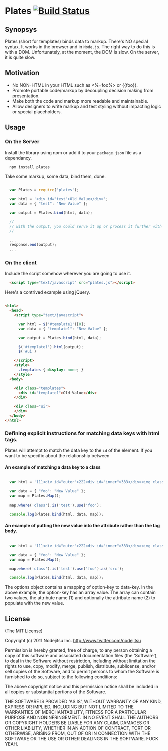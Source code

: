 # Plates [![Build Status](https://secure.travis-ci.org/flatiron/plates.png)](http://travis-ci.org/flatiron/plates)

## Synopsys

Plates (short for templates) binds data to markup. There's NO special syntax. It works in the browser and in `Node.js`. The right way to do this is with a DOM. Unfortunately, at the moment, the DOM is slow. On the server, it is quite slow.

## Motivation

- No NON-HTML in your HTML such as <%=foo%> or {{foo}}.
- Promote portable code/markup by decoupling decision making from presentation.
- Make both the code and markup more readable and maintainable.
- Allow designers to write markup and test styling without impacting logic or special placeholders.

## Usage

### On the Server

Install the library using npm or add it to your `package.json` file as a dependancy.

```bash
  npm install plates
```

Take some markup, some data, bind them, done.

```js

  var Plates = require('plates');

  var html = '<div id="test">Old Value</div>';
  var data = { "test": "New Value" };

  var output = Plates.bind(html, data); 

  //
  // with the output, you could serve it up or process it further with JSDOM
  //

  ...
  response.end(output);
  ...

```     

### On the client

Include the script somehow wherever you are going to use it.

```html
  <script type="text/javascript" src="plates.js"></script>
```

Here's a contrived example using jQuery.

```html

<html>
  <head>
    <script type="text/javascript">

      var html = $('#template1')[0];
      var data = { "template1": "New Value" };

      var output = Plates.bind(html, data);

      $('#template1').html(output);
      $('#ui')

    </script>
    <style>
      .templates { display: none; }
    </style>
  <body>

    <div class="templates">
      <div id="template1">Old Value</div>
    </div>

    <div class="ui">
    </div>
  </body>
</html>

```

### Defining explicit instructions for matching data keys with html tags.

Plates will attempt to match the data key to the `id` of the element. If you want to be specific about the relationship between

#### An example of matching a data key to a class

```js

  var html = '111<div id="outer">222<div id="inner">333</div><img class="test" src=""/>444</div>555';

  var data = { "foo": "New Value" };
  var map = Plates.Map();

  map.where('class').is('test').use('foo');

  console.log(Plates.bind(html, data, map));

```

#### An example of putting the new value into the attribute rather than the tag body.

```js

  var html = '111<div id="outer">222<div id="inner">333</div><img class="test" src=""/>444</div>555';

  var data = { "foo": "New Value" };
  var map = Plates.Map();

  map.where('class').is('test').use('foo').as('src');

  console.log(Plates.bind(html, data, map));

```

The options object contains a mapping of option-key to data-key. In the above example, the option-key has an array value. The array can contain two values, the attribute name (1) and optionally the attribute name (2) to populate with the new value.

## License

(The MIT License)

Copyright (c) 2011 Nodejitsu Inc. http://www.twitter.com/nodejitsu

Permission is hereby granted, free of charge, to any person obtaining a copy of this software and associated documentation files (the 'Software'), to deal in the Software without restriction, including without limitation the rights to use, copy, modify, merge, publish, distribute, sublicense, and/or sell copies of the Software, and to permit persons to whom the Software is furnished to do so, subject to the following conditions:

The above copyright notice and this permission notice shall be included in all copies or substantial portions of the Software.

THE SOFTWARE IS PROVIDED 'AS IS', WITHOUT WARRANTY OF ANY KIND, EXPRESS OR IMPLIED, INCLUDING BUT NOT LIMITED TO THE WARRANTIES OF MERCHANTABILITY, FITNESS FOR A PARTICULAR PURPOSE AND NONINFRINGEMENT. IN NO EVENT SHALL THE AUTHORS OR COPYRIGHT HOLDERS BE LIABLE FOR ANY CLAIM, DAMAGES OR OTHER LIABILITY, WHETHER IN AN ACTION OF CONTRACT, TORT OR OTHERWISE, ARISING FROM, OUT OF OR IN CONNECTION WITH THE SOFTWARE OR THE USE OR OTHER DEALINGS IN THE SOFTWARE. FUCK YEAH.
